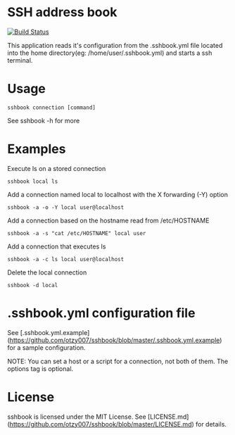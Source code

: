 SSH address book
================
[![Build Status](https://travis-ci.org/otzy007/storeip.png?branch=master)](https://travis-ci.org/otzy007/storeip)

This application reads it's configuration from the .sshbook.yml file located
into the home directory(eg: /home/user/.sshbook.yml) and starts a ssh terminal.

Usage
=====
```
sshbook connection [command]
```
See sshbook -h for more

Examples
========
Execute ls on a stored connection
```
sshbook local ls
```
Add a connection named local to localhost with the X forwarding (-Y) option
```
sshbook -a -o -Y local user@localhost
```
Add a connection based on the hostname read from /etc/HOSTNAME
```
sshbook -a -s "cat /etc/HOSTNAME" local user
```
Add a connection that executes ls
```
sshbook -a -c ls local user@localhost 
```
Delete the local connection
```
sshbook -d local
```
.sshbook.yml configuration file
===============================
See [.sshbook.yml.example] (https://github.com/otzy007/sshbook/blob/master/.sshbook.yml.example) for a sample configuration.

NOTE: You can set a host or a script for a connection, not both of them.
The options tag is optional.

License
=======
sshbook is licensed under the MIT License. See [LICENSE.md] (https://github.com/otzy007/sshbook/blob/master/LICENSE.md) for details.